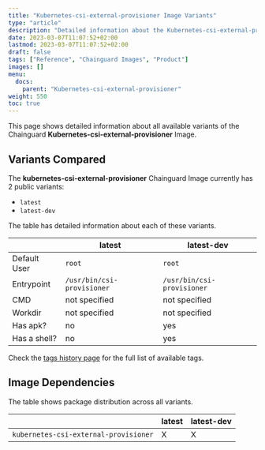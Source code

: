```yaml
---
title: "Kubernetes-csi-external-provisioner Image Variants"
type: "article"
description: "Detailed information about the Kubernetes-csi-external-provisioner Chainguard Image variants"
date: 2023-03-07T11:07:52+02:00
lastmod: 2023-03-07T11:07:52+02:00
draft: false
tags: ["Reference", "Chainguard Images", "Product"]
images: []
menu:
  docs:
    parent: "Kubernetes-csi-external-provisioner"
weight: 550
toc: true
---
```


This page shows detailed information about all available variants of the Chainguard **Kubernetes-csi-external-provisioner** Image.

## Variants Compared
The **kubernetes-csi-external-provisioner** Chainguard Image currently has 2 public variants: 

- `latest`
- `latest-dev`

The table has detailed information about each of these variants.

|              | latest                     | latest-dev                 |
|--------------|----------------------------|----------------------------|
| Default User | `root`                     | `root`                     |
| Entrypoint   | `/usr/bin/csi-provisioner` | `/usr/bin/csi-provisioner` |
| CMD          | not specified              | not specified              |
| Workdir      | not specified              | not specified              |
| Has apk?     | no                         | yes                        |
| Has a shell? | no                         | yes                        |

Check the [tags history page](/chainguard/chainguard-images/reference/kubernetes-csi-external-provisioner/tags_history/) for the full list of available tags.
## Image Dependencies
The table shows package distribution across all variants.

|                                       | latest | latest-dev |
|---------------------------------------|--------|------------|
| `kubernetes-csi-external-provisioner` | X      | X          |
